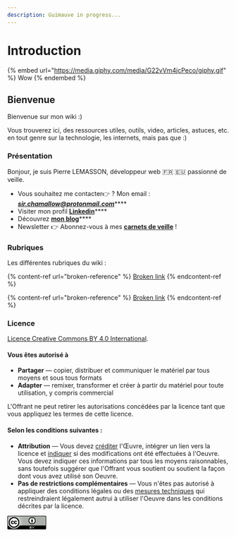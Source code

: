 ```yaml
---
description: Guimauve in progress...
---
```


# Introduction

{% embed url="https://media.giphy.com/media/G22vVm4jcPeco/giphy.gif" %}
Wow
{% endembed %}

## Bienvenue

Bienvenue sur mon wiki :)

Vous trouverez ici, des ressources utiles, outils, video, articles, astuces, etc. en tout genre sur la technologie, les internets, mais pas que :)

### Présentation

Bonjour, je suis Pierre LEMASSON, développeur web 🇫🇷 🇪🇺 passionné de veille.

* Vous souhaitez me contacter👉 ? Mon email : [_**sir.chamallow@protonmail.com**_](mailto:sir.chamallow@protonmail.com)****
* Visiter mon profil [**Linkedin**](https://www.linkedin.com/in/pierrelemasson)****
* Découvrez [**mon blog**](https://sir.chamallow.com)****
* Newsletter 👉 Abonnez-vous à mes [**carnets de veille**](https://sirchamallow.substack.com/) !



### Rubriques

Les différentes rubriques du wiki :

{% content-ref url="broken-reference" %}
[Broken link](broken-reference)
{% endcontent-ref %}

{% content-ref url="broken-reference" %}
[Broken link](broken-reference)
{% endcontent-ref %}

### Licence

[Licence Creative Commons BY 4.0 International](https://creativecommons.org/licenses/by/4.0/deed.fr).

#### Vous êtes autorisé à&#x20;

* **Partager** — copier, distribuer et communiquer le matériel par tous moyens et sous tous formats
* **Adapter** — remixer, transformer et créer à partir du matériel pour toute utilisation, y compris commercial

L'Offrant ne peut retirer les autorisations concédées par la licence tant que vous appliquez les termes de cette licence.

#### Selon les conditions suivantes :&#x20;

* **Attribution** — Vous devez [créditer](https://creativecommons.org/licenses/by/4.0/deed.fr) l'Œuvre, intégrer un lien vers la licence et [indiquer](https://creativecommons.org/licenses/by/4.0/deed.fr) si des modifications ont été effectuées à l'Oeuvre. Vous devez indiquer ces informations par tous les moyens raisonnables, sans toutefois suggérer que l'Offrant vous soutient ou soutient la façon dont vous avez utilisé son Oeuvre.
* **Pas de restrictions complémentaires** — Vous n'êtes pas autorisé à appliquer des conditions légales ou des [mesures techniques](https://creativecommons.org/licenses/by/4.0/deed.fr) qui restreindraient légalement autrui à utiliser l'Oeuvre dans les conditions décrites par la licence.

![](.gitbook/assets/88x31.png)
